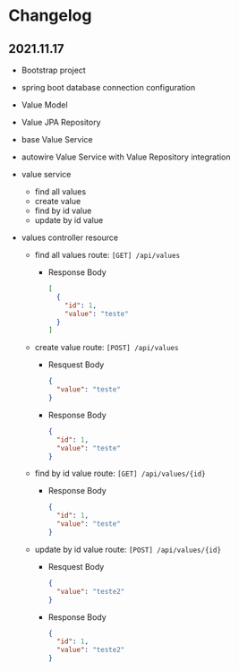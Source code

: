 # Changelog

## 2021.11.17

- Bootstrap project
- spring boot database connection configuration
- Value Model
- Value JPA Repository
- base Value Service
- autowire Value Service with Value Repository integration
- value service
  - find all values
  - create value
  - find by id value
  - update by id value
- values controller resource

  - find all values route: `[GET] /api/values`

    - Response Body

      ```json
      [
        {
          "id": 1,
          "value": "teste"
        }
      ]
      ```

  - create value route: `[POST] /api/values`

    - Resquest Body

      ```json
      {
        "value": "teste"
      }
      ```

    - Response Body

      ```json
      {
        "id": 1,
        "value": "teste"
      }
      ```

  - find by id value route: `[GET] /api/values/{id}`

    - Response Body

      ```json
      {
        "id": 1,
        "value": "teste"
      }
      ```

  - update by id value route: `[POST] /api/values/{id}`

    - Resquest Body

      ```json
      {
        "value": "teste2"
      }
      ```

    - Response Body

      ```json
      {
        "id": 1,
        "value": "teste2"
      }
      ```
